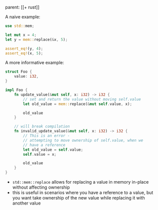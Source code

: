 parent: [[+ rust]]

A naive example:

```rust
use std::mem;

let mut x = 4;
let y = mem::replace(&x, 5);

assert_eq!(y, 4);
assert_eq!(x, 5);
```

A more informative example:

```rust
struct Foo {
    value: i32,
}

impl Foo {
    fn update_value(&mut self, x: i32) -> i32 {
        // set and return the value without moving self.value
        let old_value = mem::replace(&mut self.value, x);

        old_value
    }

    // will break compilation
    fn invalid_update_value(&mut self, x: i32) -> i32 {
        // This is an error -
        // attempting to move ownership of self.value, when we
        // have a reference
        let old_value = self.value;
        self.value = x;

        old_value
    }
}
```

- `std::mem::replace` allows for replacing a value in memory
  in-place without affecting ownership
- this is useful in scenarios where you have a reference to a
  value, but you want take ownership of the new value while
  replacing it with another value
